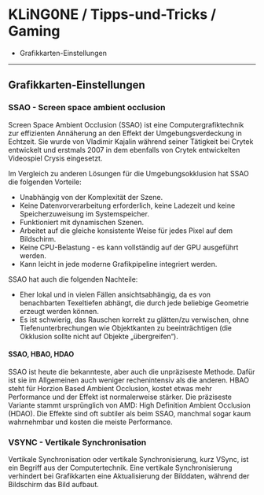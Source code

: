 # KLiNG0NE / Tipps-und-Tricks / Gaming

* Grafikkarten-Einstellungen

---

## Grafikkarten-Einstellungen

### SSAO - Screen space ambient occlusion
Screen Space Ambient Occlusion (SSAO) ist eine Computergrafiktechnik zur effizienten Annäherung an den Effekt der Umgebungsverdeckung in Echtzeit. Sie wurde von Vladimir Kajalin während seiner Tätigkeit bei Crytek entwickelt und erstmals 2007 in dem ebenfalls von Crytek entwickelten Videospiel Crysis eingesetzt.

Im Vergleich zu anderen Lösungen für die Umgebungsokklusion hat SSAO die folgenden Vorteile:
* Unabhängig von der Komplexität der Szene.
* Keine Datenvorverarbeitung erforderlich, keine Ladezeit und keine Speicherzuweisung im Systemspeicher.
* Funktioniert mit dynamischen Szenen.
* Arbeitet auf die gleiche konsistente Weise für jedes Pixel auf dem Bildschirm.
* Keine CPU-Belastung - es kann vollständig auf der GPU ausgeführt werden.
* Kann leicht in jede moderne Grafikpipeline integriert werden.

SSAO hat auch die folgenden Nachteile:
* Eher lokal und in vielen Fällen ansichtsabhängig, da es von benachbarten Texeltiefen abhängt, die durch jede beliebige Geometrie erzeugt werden können.
* Es ist schwierig, das Rauschen korrekt zu glätten/zu verwischen, ohne Tiefenunterbrechungen wie Objektkanten zu beeinträchtigen (die Okklusion sollte nicht auf Objekte „übergreifen“).

#### SSAO, HBAO, HDAO
SSAO ist heute die bekannteste, aber auch die unpräziseste Methode. Dafür ist sie im Allgemeinen auch weniger rechenintensiv als die anderen. HBAO steht für Horzion Based Ambient Occlusion, kostet etwas mehr Performance und der Effekt ist normalerweise stärker. Die präziseste Variante stammt ursprünglich von AMD: High Definition Ambient Occlusion (HDAO). Die Effekte sind oft subtiler als beim SSAO, manchmal sogar kaum wahrnehmbar und kosten die meiste Performance.

### VSYNC - Vertikale Synchronisation
Vertikale Synchronisation oder vertikale Synchronisierung, kurz VSync, ist ein Begriff aus der Computertechnik. Eine vertikale Synchronisierung verhindert bei Grafikkarten eine Aktualisierung der Bilddaten, während der Bildschirm das Bild aufbaut.
